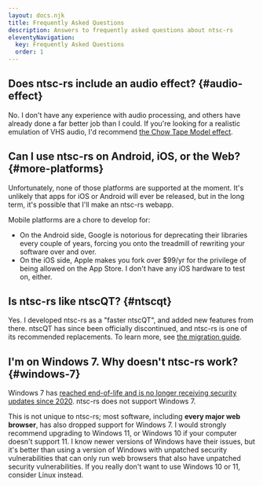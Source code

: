 ```yaml
---
layout: docs.njk
title: Frequently Asked Questions
description: Answers to frequently asked questions about ntsc-rs
eleventyNavigation:
  key: Frequently Asked Questions
  order: 1
---
```


## Does ntsc-rs include an audio effect? {#audio-effect}

No. I don't have any experience with audio processing, and others have already done a far better job than I could. If you're looking for a realistic emulation of VHS audio, I'd recommend [the Chow Tape Model effect](https://chowdsp.com/products.html#tape).

## Can I use ntsc-rs on Android, iOS, or the Web? {#more-platforms}

Unfortunately, none of those platforms are supported at the moment. It's unlikely that apps for iOS or Android will ever be released, but in the long term, it's possible that I'll make an ntsc-rs webapp.

Mobile platforms are a chore to develop for:

- On the Android side, Google is notorious for deprecating their libraries every couple of years, forcing you onto the treadmill of rewriting your software over and over.
- On the iOS side, Apple makes you fork over $99/yr for the privilege of being allowed on the App Store. I don't have any iOS hardware to test on, either.

## Is ntsc-rs like ntscQT? {#ntscqt}

Yes. I developed ntsc-rs as a "faster ntscQT", and added new features from there. ntscQT has since been officially discontinued, and ntsc-rs is one of its recommended replacements. To learn more, see [the migration guide](/docs/ntscqt-migration).

## I'm on Windows 7. Why doesn't ntsc-rs work? {#windows-7}

Windows 7 has [reached end-of-life and is no longer receiving security updates since 2020](https://support.microsoft.com/en-us/windows/windows-7-support-ended-on-january-14-2020-b75d4580-2cc7-895a-2c9c-1466d9a53962). ntsc-rs does not support Windows 7.

This is not unique to ntsc-rs; most software, including **every major web browser**, has also dropped support for Windows 7. I would strongly recommend upgrading to Windows 11, or Windows 10 if your computer doesn't support 11. I know newer versions of Windows have their issues, but it's better than using a version of Windows with unpatched security vulnerabilities that can only run web browsers that also have unpatched security vulnerabilities. If you really don't want to use Windows 10 or 11, consider Linux instead.